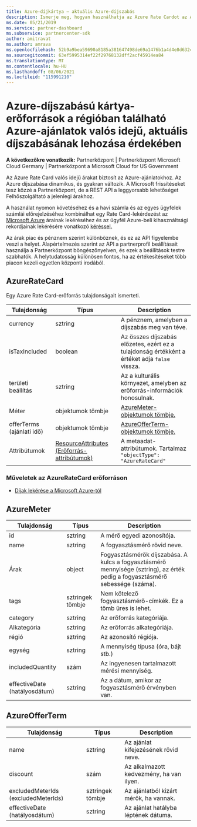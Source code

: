 ```yaml
---
title: Azure-díjkártya – aktuális Azure-díjszabás
description: Ismerje meg, hogyan használhatja az Azure Rate Cardot az Adott régióban elérhető Azure-ajánlatok valós idejű, aktuális árainak lekért útjára. Az Azure Rate Card az Partnerközpont REST API.
ms.date: 05/21/2019
ms.service: partner-dashboard
ms.subservice: partnercenter-sdk
author: amitravat
ms.author: amrava
ms.openlocfilehash: 52b9a9bea59690a8185a381647498de69a1476b1a4d4e8d632c5d13382776114
ms.sourcegitcommit: 63ef5995314ef22f29768132dff2acf45914ea84
ms.translationtype: MT
ms.contentlocale: hu-HU
ms.lasthandoff: 08/06/2021
ms.locfileid: "115991210"
---
```

# <a name="azure-rate-card-resources-to-get-real-time-current-azure-prices-on-azure-offers-in-your-region"></a>Azure-díjszabású kártya-erőforrások a régióban található Azure-ajánlatok valós idejű, aktuális díjszabásának lehozása érdekében

**A következőkre vonatkozik:** Partnerközpont | Partnerközpont Microsoft Cloud Germany | Partnerközpont a Microsoft Cloud for US Government

Az Azure Rate Card valós idejű árakat biztosít az Azure-ajánlatokhoz. Az Azure díjszabása dinamikus, és gyakran változik. A Microsoft frissítéseket tesz közzé a Partnerközpont, de a REST API a leggyorsabb lehetőséget Felhőszolgáltató a jelenlegi árakhoz.

A használat nyomon követéséhez és a havi számla és az egyes ügyfelek számlái előrejelzéséhez kombinálhat egy Rate Card-lekérdezést az [Microsoft Azure](get-prices-for-microsoft-azure.md) árainak lekéréséhez és az ügyfél Azure-beli kihasználtsági rekordjainak lekérésére vonatkozó [kéréssel.](get-a-customer-s-utilization-record-for-azure.md)

Az árak piac és pénznem szerint különböznek, és ez az API figyelembe veszi a helyet. Alapértelmezés szerint az API a partnerprofil beállításait használja a Partnerközpont böngészőnyelven, és ezek a beállítások testre szabhatók. A helytudatosság különösen fontos, ha az értékesítéseket több piacon kezeli egyetlen központi irodából.

## <a name="azureratecard"></a>AzureRateCard

Egy Azure Rate Card-erőforrás tulajdonságait ismerteti.

| Tulajdonság      | Típus                                      | Description                                                       |
|---------------|-------------------------------------------|-------------------------------------------------------------------|
| currency      | sztring                                    | A pénznem, amelyben a díjszabás meg van téve.                     |
| isTaxIncluded | boolean                                   | Az összes díjszabás előzetes, ezért ez a tulajdonság értékként a értéket adja `false` vissza. |
| területi beállítás        | sztring                                    | Az a kulturális környezet, amelyben az erőforrás-információk honosulnak.       |
| Méter        | objektumok tömbje                          | [AzureMeter-objektumok tömbje.](#azuremeter)                       |
| offerTerms (ajánlati idő)    | objektumok tömbje                          | [AzureOfferTerm-objektumok tömbje.](#azureofferterm)               |
| Attribútumok    | [ResourceAttributes (Erőforrás-attribútumok)](utility-resources.md#resourceattributes) | A metaadat-attribútumok. Tartalmaz `"objectType": "AzureRateCard"`   |

### <a name="operations-on-the-azureratecard-resource"></a>Műveletek az AzureRateCard erőforráson

- [Díjak lekérése a Microsoft Azure-tól](get-prices-for-microsoft-azure.md)

## <a name="azuremeter"></a>AzureMeter

| Tulajdonság         | Típus             | Description                                                                                   |
|------------------|------------------|-----------------------------------------------------------------------------------------------|
| id               | sztring           | A mérő egyedi azonosítója.                                                                    |
| name             | sztring           | A fogyasztásmérő rövid neve.                                                                   |
| Árak            | object           | Fogyasztásmérők díjszabása. A kulcs a fogyasztásmérő mennyisége (sztring), az érték pedig a fogyasztásmérő sebessége (száma). |
| tags             | sztringek tömbje | Nem kötelező fogyasztásmérő-címkék. Ez a tömb üres is lehet.                                                 |
| category         | sztring           | Az erőforrás kategóriája.                                                                     |
| Alkategória      | sztring           | Az erőforrás alkategóriája.                                                                 |
| régió           | sztring           | Az azonosító régiója.                                                                             |
| egység             | sztring           | A mennyiség típusa (óra, bájt stb.)                                                     |
| includedQuantity | szám           | Az ingyenesen tartalmazott mérési mennyiség.                                               |
| effectiveDate (hatályosdátum)    | sztring           | Az a dátum, amikor az fogyasztásmérő érvényben van.                                                             |

## <a name="azureofferterm"></a>AzureOfferTerm

| Tulajdonság         | Típus             | Description                             |
|------------------|------------------|-----------------------------------------|
| name             | sztring           | Az ajánlat kifejezésének rövid neve.        |
| discount         | szám           | Az alkalmazott kedvezmény, ha van ilyen.           |
| excludedMeterIds (excludedMeterIds) | sztringek tömbje | Az ajánlatból kizárt mérők, ha vannak. |
| effectiveDate (hatályosdátum)    | sztring           | Az ajánlat hatályba léptének dátuma.        |
